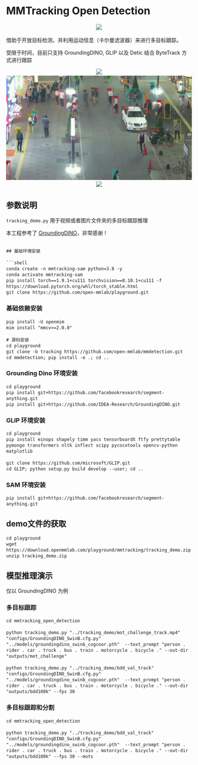 # MMTracking Open Detection

<div align=center>
<img src="https://user-images.githubusercontent.com/27466624/231666666-4f4c5696-df73-45cd-af04-758ea3806a82.png"/>
</div>

借助于开放目标检测，并利用运动信息（卡尔曼滤波器）来进行多目标跟踪。

受限于时间，目前只支持 GroundingDINO, GLIP 以及 Detic 结合 ByteTrack 方式进行跟踪

<div align="center">
<img src="https://github.com/zwhus/pictures/raw/main/bdd.gif">
<img src="https://github.com/zwhus/pictures/raw/main/demo.gif">
<img src="https://github.com/zwhus/pictures/raw/main/demo%2B(1).gif">
</div>

## 参数说明

`tracking_demo.py` 用于视频或者图片文件夹的多目标跟踪推理

本工程参考了 [GroundingDINO](https://github.com/IDEA-Research/GroundingDINO)，非常感谢！

````

## 基础环境安装

```shell
conda create -n mmtracking-sam python=3.8 -y
conda activate mmtracking-sam
pip install torch==1.9.1+cu111 torchvision==0.10.1+cu111 -f https://download.pytorch.org/whl/torch_stable.html
git clone https://github.com/open-mmlab/playground.git
````

### 基础依赖安装

```shell
pip install -U openmim
mim install "mmcv>=2.0.0"

# 源码安装
cd playground
git clone -b tracking https://github.com/open-mmlab/mmdetection.git
cd mmdetection; pip install -e .; cd ..
```

### Grounding Dino 环境安装

```shell
cd playground
pip install git+https://github.com/facebookresearch/segment-anything.git
pip install git+https://github.com/IDEA-Research/GroundingDINO.git
```

### GLIP 环境安装

```shell
cd playground
pip install einops shapely timm yacs tensorboardX ftfy prettytable pymongo transformers nltk inflect scipy pycocotools opencv-python matplotlib

git clone https://github.com/microsoft/GLIP.git
cd GLIP; python setup.py build develop --user; cd ..
```

### SAM 环境安装

```shell
pip install git+https://github.com/facebookresearch/segment-anything.git
```

## demo文件的获取

```shell
cd playground
wget https://download.openmmlab.com/playground/mmtracking/tracking_demo.zip
unzip tracking_demo.zip
```

## 模型推理演示

仅以 GroundingDINO 为例

### 多目标跟踪

```shell
cd mmtracking_open_detection

python tracking_demo.py "../tracking_demo/mot_challenge_track.mp4" "configs/GroundingDINO_SwinB.cfg.py" "../models/groundingdino_swinb_cogcoor.pth"  --text_prompt "person . rider . car . truck . bus . train . motorcycle . bicycle ." --out-dir "outputs/mot_challenge"

python tracking_demo.py "../tracking_demo/bdd_val_track" "configs/GroundingDINO_SwinB.cfg.py" "../models/groundingdino_swinb_cogcoor.pth"  --text_prompt "person . rider . car . truck . bus . train . motorcycle . bicycle ." --out-dir "outputs/bdd100k" --fps 30
```

### 多目标跟踪和分割

```shell
cd mmtracking_open_detection

python tracking_demo.py "../tracking_demo/bdd_val_track" "configs/GroundingDINO_SwinB.cfg.py" "../models/groundingdino_swinb_cogcoor.pth"  --text_prompt "person . rider . car . truck . bus . train . motorcycle . bicycle ." --out-dir "outputs/bdd100k" --fps 30 --mots
```
